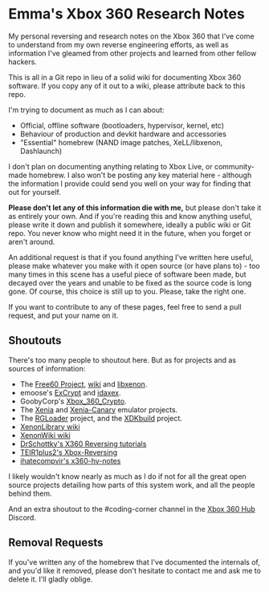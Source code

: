 # Emma's Xbox 360 Research Notes

My personal reversing and research notes on the Xbox 360 that I've come to
understand from my own reverse engineering efforts, as well as information I've
gleamed from other projects and learned from other fellow hackers.

This is all in a Git repo in lieu of a solid wiki for documenting Xbox 360
software. If you copy any of it out to a wiki, please attribute back to this
repo.

I'm trying to document as much as I can about:
* Official, offline software (bootloaders, hypervisor, kernel, etc)
* Behaviour of production and devkit hardware and accessories
* "Essential" homebrew (NAND image patches, XeLL/libxenon, Dashlaunch)

I don't plan on documenting anything relating to Xbox Live, or community-made 
homebrew. I also won't be posting any key material here - although the information
I provide could send you well on your way for finding that out for yourself.

**Please don't let any of this information die with me,** but please don't take it
as entirely your own. And if you're reading this and know anything useful, please
write it down and publish it somewhere, ideally a public wiki or Git repo.
You never know who might need it in the future, when you forget or aren't around.

An additional request is that if you found anything I've written here useful,
please make whatever you make with it open source (or have plans to) - too many
times in this scene has a useful piece of software been made, but decayed over
the years and unable to be fixed as the source code is long gone. Of course,
this choice is still up to you. Please, take the right one.

If you want to contribute to any of these pages, feel free to send a pull request,
and put your name on it.

## Shoutouts

There's too many people to shoutout here. But as for projects and as sources of
information:

* The [Free60 Project](https://github.com/Free60Project), [wiki](https://free60.org/)
  and [libxenon](https://github.com/Free60Project/libxenon).
* emoose's [ExCrypt](https://github.com/emoose/ExCrypt) and
  [idaxex](https://github.com/emoose/idaxex).
* GoobyCorp's [Xbox_360_Crypto](https://github.com/GoobyCorp/Xbox_360_Crypto).
* The [Xenia](https://github.com/xenia-project/xenia) and
  [Xenia-Canary](https://github.com/xenia-canary/xenia-canary/) emulator projects.
* The [RGLoader](https://github.com/RGLoader) project, and the
  [XDKbuild](https://github.com/xvistaman2005/XDKbuild) project.
* [XenonLibrary wiki](https://xenonlibrary.com/wiki/Main_Page)
* [XenonWiki wiki](https://www.xenonwiki.com/Main_Page)
* [DrSchottky's X360 Reversing tutorials](https://www.razielconsole.com/forum/guide-e-tutorial-xbox-360/943-%5Bx360-reversing%5D-intro.html)
* [TEIR1plus2's Xbox-Reversing](https://github.com/TEIR1plus2/Xbox-Reversing)
* [ihatecompvir's x360-hv-notes](https://github.com/ihatecompvir/x360-hv-notes)

I likely wouldn't know nearly as much as I do if not for all the great open source
projects detailing how parts of this system work, and all the people behind them. 

And an extra shoutout to the #coding-corner channel in the
[Xbox 360 Hub](https://xbox360hub.com/) Discord.

## Removal Requests

If you've written any of the homebrew that I've documented the internals of, and
you'd like it removed, please don't hesitate to contact me and ask me to delete
it. I'll gladly oblige.
